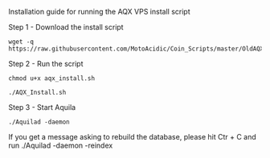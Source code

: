 Installation guide for running the AQX VPS install script

Step 1 - Download the install script
```
wget -q https://raw.githubusercontent.com/MotoAcidic/Coin_Scripts/master/OldAQX/aqx_install.sh
```

Step 2 - Run the script
```
chmod u+x aqx_install.sh
```
```
./AQX_Install.sh
```
Step 3 - Start Aquila
```
./Aquilad -daemon
```
If you get a message asking to rebuild the database, please hit Ctr + C and run ./Aquilad -daemon -reindex
